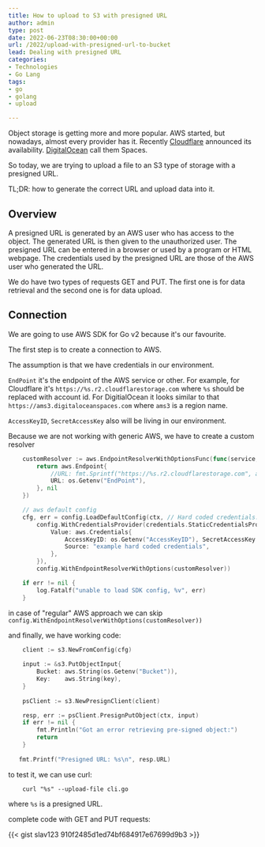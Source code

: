 ```yaml
---
title: How to upload to S3 with presigned URL
author: admin
type: post
date: 2022-06-23T08:30:00+00:00
url: /2022/upload-with-presigned-url-to-bucket
lead: Dealing with presigned URL
categories:
- Technologies
- Go Lang
tags:
- go
- golang
- upload

---
```

Object storage is getting more and more popular. AWS started, but nowadays, almost every provider has it. Recently [Cloudflare](https://blog.cloudflare.com/introducing-r2-object-storage/) announced its availability. [DigitalOcean](https://www.digitalocean.com/products/spaces) call them Spaces.

So today, we are trying to upload a file to an S3 type of storage with a presigned URL.

TL;DR: how to generate the correct URL and upload data into it.

<!--more-->

## Overview
A presigned URL is generated by an AWS user who has access to the object. The generated URL is then given to the unauthorized user. The presigned URL can be entered in a browser or used by a program or HTML webpage. The credentials used by the presigned URL are those of the AWS user who generated the URL.

We do have two types of requests GET and PUT. The first one is for data retrieval and the second one is for data upload.

## Connection

We are going to use AWS SDK for Go v2 because it's our favourite.

The first step is to create a connection to AWS.

The assumption is that we have credentials in our environment.

`EndPoint` it's the endpoint of the AWS service or other. For example, for Cloudflare it's `https://%s.r2.cloudflarestorage.com` where `%s` should be replaced with account id. For DigitialOcean it looks similar to that `https://ams3.digitaloceanspaces.com` where `ams3`
is a region name.

`AccessKeyID`, `SecretAccessKey` also will be living in our environment.

Because we are not working with generic AWS, we have to create a custom resolver

```go
    customResolver := aws.EndpointResolverWithOptionsFunc(func(service, region string, options ...interface{}) (aws.Endpoint, error) {
        return aws.Endpoint{
            //URL: fmt.Sprintf("https://%s.r2.cloudflarestorage.com", accountId),
            URL: os.Getenv("EndPoint"),
        }, nil
    })

    // aws default config
    cfg, err = config.LoadDefaultConfig(ctx, // Hard coded credentials.
        config.WithCredentialsProvider(credentials.StaticCredentialsProvider{
            Value: aws.Credentials{
                AccessKeyID: os.Getenv("AccessKeyID"), SecretAccessKey: os.Getenv("SecretAccessKey"), SessionToken: "",
                Source: "example hard coded credentials",
            },
        }),
        config.WithEndpointResolverWithOptions(customResolver))

    if err != nil {
        log.Fatalf("unable to load SDK config, %v", err)
    }
```

in case of "regular" AWS approach we can skip `config.WithEndpointResolverWithOptions(customResolver))`


and finally, we have working code:

```go
    client := s3.NewFromConfig(cfg)
    
    input := &s3.PutObjectInput{
        Bucket: aws.String(os.Getenv("Bucket")),
        Key:    aws.String(key),
    }
    
    psClient := s3.NewPresignClient(client)

    resp, err := psClient.PresignPutObject(ctx, input)
    if err != nil {
        fmt.Println("Got an error retrieving pre-signed object:")
        return
    }
   
   fmt.Printf("Presigned URL: %s\n", resp.URL)
```

to test it, we can use curl:
```
    curl "%s" --upload-file cli.go
```
where `%s` is a presigned URL.

complete code with GET and PUT requests:

{{< gist slav123 910f2485d1ed74bf684917e67699d9b3 >}}
